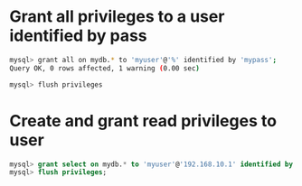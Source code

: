 <!-- TITLE: Create and grantuser -->

# Grant all privileges to a user identified by pass


```sh
mysql> grant all on mydb.* to 'myuser'@'%' identified by 'mypass';
Query OK, 0 rows affected, 1 warning (0.00 sec)

mysql> flush privileges
```

# Create and grant read privileges to user


```sql
mysql> grant select on mydb.* to 'myuser'@'192.168.10.1' identified by '2eLhWL1advPBzXi4';
mysql> flush privileges;
```